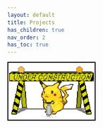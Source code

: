 ```yaml
---
layout: default
title: Projects
has_children: true
nav_order: 2
has_toc: true
---
```

![Under Construction](under_construction.gif)